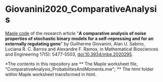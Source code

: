 # Giovanini2020_ComparativeAnalysis

[Maple code](ComparativeAnalysis_ProbabilitesAndMoments.mw) of the research article "**A comparative analysis of noise properties of stochastic binary models for a self-repressing and for an externally regulating gene**" by Guilherme Giovanini, Alan U. Sabino, Luciana R. C. Barros and Alexandre F. Ramos, in Mathematical Biosciences 
   and Engineering 17(5): 5477-5503, [doi:10.3934/mbe.2020295](https://doi.org/10.3934/mbe.2020295).
 
*The contents in this repository are 
** The Maple worksheet file, "ComparativeAnalysis_ProbabilitesAndMoments.mw";
** The html folder within Maple worksheet transformed in html.

